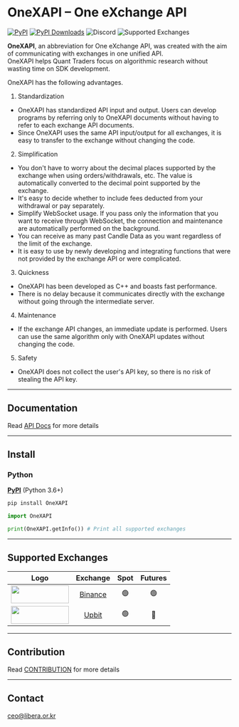 # OneXAPI – One eXchange API

[![PyPI](https://img.shields.io/pypi/v/onexapi.svg)](https://pypi.python.org/pypi/onexapi) [![PyPI Downloads](https://img.shields.io/pypi/dm/onexapi.svg)](https://pypi.python.org/pypi/onexapi) ![Discord](https://img.shields.io/discord/1029941678938792028?logo=discord&logoColor=white) ![Supported Exchanges](https://img.shields.io/badge/exchanges-2-blue.svg)  

**OneXAPI**, an abbreviation for One eXchange API, was created with the aim of communicating with exchanges in one unified API.  
OneXAPI helps Quant Traders focus on algorithmic research without wasting time on SDK development.  

OneXAPI has the following advantages.  
1. Standardization
  - OneXAPI has standardized API input and output. Users can develop programs by referring only to OneXAPI documents without having to refer to each exchange API documents. 
  - Since OneXAPI uses the same API input/output for all exchanges, it is easy to transfer to the exchange without changing the code.
2. Simplification
  - You don't have to worry about the decimal places supported by the exchange when using orders/withdrawals, etc. The value is automatically converted to the decimal point supported by the exchange.
  - It's easy to decide whether to include fees deducted from your withdrawal or pay separately.
  - Simplify WebSocket usage. If you pass only the information that you want to receive through WebSocket, the connection and maintenance are automatically performed on the background.
  - You can receive as many past Candle Data as you want regardless of the limit of the exchange.
  - It is easy to use by newly developing and integrating functions that were not provided by the exchange API or were complicated.
3. Quickness
  - OneXAPI has been developed as C++ and boasts fast performance.
  - There is no delay because it communicates directly with the exchange without going through the intermediate server.
4. Maintenance
  - If the exchange API changes, an immediate update is performed. Users can use the same algorithm only with OneXAPI updates without changing the code.
5. Safety
  - OneXAPI does not collect the user's API key, so there is no risk of stealing the API key.

---

## Documentation
Read [API Docs](https://onexapi.github.io/OneXAPI-Reference/) for more details

---
## Install
### Python
[**PyPI**](https://pypi.python.org/pypi/onexapi) (Python 3.6+)
```python
pip install OneXAPI
```
```python
import OneXAPI

print(OneXAPI.getInfo()) # Print all supported exchanges
```

---

## Supported Exchanges  
| Logo | Exchange | Spot | Futures |
|:----:|:--------:|:----:|:-------:|
| <img src="https://user-images.githubusercontent.com/19239391/197909079-5c8a2727-cbc1-4f26-927d-cc60d6dbb076.png" width="130" height="40"/> | [Binance](https://www.binance.com/en) | 🟢 | 🟢 |
| <img src="https://user-images.githubusercontent.com/19239391/197908208-4520dfd8-b142-4a80-9dac-36b10a73b985.png" width="130" height="40"/> | [Upbit](https://www.upbit.com) | 🟢 | 🔴 |

---
## Contribution
Read [CONTRIBUTION](https://github.com/OneXAPI/OneXAPI_Python/blob/master/CONTRIBUTION.md) for more details

---
## Contact
ceo@libera.or.kr